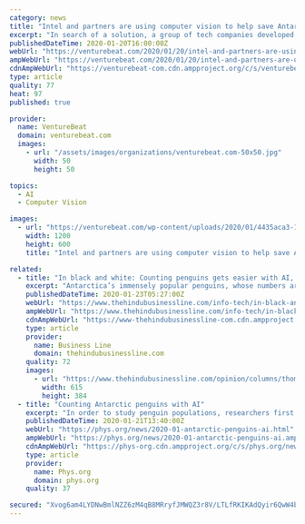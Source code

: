 ```yaml
---
category: news
title: "Intel and partners are using computer vision to help save Antarctica’s penguins from extinction"
excerpt: "In search of a solution, a group of tech companies developed a computer vision solution to help ecologists count the remaining penguins faster and more accurately than before. The loose partnership consists of Intel’s AI Builders — the company’s curated ecosystem of software vendors — along with Microsoft’s AI for Earth initiative and ..."
publishedDateTime: 2020-01-20T16:00:00Z
webUrl: "https://venturebeat.com/2020/01/20/intel-and-partners-are-using-computer-vision-to-help-save-antarcticas-penguins-from-extinction/"
ampWebUrl: "https://venturebeat.com/2020/01/20/intel-and-partners-are-using-computer-vision-to-help-save-antarcticas-penguins-from-extinction/amp/"
cdnAmpWebUrl: "https://venturebeat-com.cdn.ampproject.org/c/s/venturebeat.com/2020/01/20/intel-and-partners-are-using-computer-vision-to-help-save-antarcticas-penguins-from-extinction/amp/"
type: article
quality: 77
heat: 97
published: true

provider:
  name: VentureBeat
  domain: venturebeat.com
  images:
    - url: "/assets/images/organizations/venturebeat.com-50x50.jpg"
      width: 50
      height: 50

topics:
  - AI
  - Computer Vision

images:
  - url: "https://venturebeat.com/wp-content/uploads/2020/01/4435aca3-10d3-4e94-bce1-b9a5ec1a9557-e1579113904720.png?fit=1200%2C600&strip=all"
    width: 1200
    height: 600
    title: "Intel and partners are using computer vision to help save Antarctica’s penguins from extinction"

related:
  - title: "In black and white: Counting penguins gets easier with AI, computer vision"
    excerpt: "Antarctica’s immensely popular penguins, whose numbers are declining alarmingly, could soon count on artificial intelligence (AI) and computer vision to come to their rescue. Microsoft, Intel and Hyderabad-based start-up Gramener are harnessing the power of AI in counting Penguin populations on the icy continent faster and more accurately."
    publishedDateTime: 2020-01-23T05:27:00Z
    webUrl: "https://www.thehindubusinessline.com/info-tech/in-black-and-white-counting-penguins-gets-easier-with-ai-computer-vision/article30631436.ece"
    ampWebUrl: "https://www.thehindubusinessline.com/info-tech/in-black-and-white-counting-penguins-gets-easier-with-ai-computer-vision/article30631436.ece/amp/"
    cdnAmpWebUrl: "https://www-thehindubusinessline-com.cdn.ampproject.org/c/s/www.thehindubusinessline.com/info-tech/in-black-and-white-counting-penguins-gets-easier-with-ai-computer-vision/article30631436.ece/amp/"
    type: article
    provider:
      name: Business Line
      domain: thehindubusinessline.com
    quality: 72
    images:
      - url: "https://www.thehindubusinessline.com/opinion/columns/thomas-k-thomas/75lkp6/article30118113.ece/ALTERNATES/LANDSCAPE_615/BL30Thinktech"
        width: 615
        height: 384
  - title: "Counting Antarctic penguins with AI"
    excerpt: "In order to study penguin populations, researchers first need to accurately count them. A new crowd counting solution from Intel AI Builder member and data science company Gramener could enable researchers to use computer vision to count penguin populations faster and more accurately. \"Today, on Penguin Awareness Day, it's important to ..."
    publishedDateTime: 2020-01-21T13:40:00Z
    webUrl: "https://phys.org/news/2020-01-antarctic-penguins-ai.html"
    ampWebUrl: "https://phys.org/news/2020-01-antarctic-penguins-ai.amp"
    cdnAmpWebUrl: "https://phys-org.cdn.ampproject.org/c/s/phys.org/news/2020-01-antarctic-penguins-ai.amp"
    type: article
    provider:
      name: Phys.org
      domain: phys.org
    quality: 37

secured: "Xvog6am4LYDNwBmlNZZ6zM4qB8MRryfJMWQZ3r8V/LTLfRKIKAdQyir6QwW4b7IMYrWNzIrXRjE6JXmArF8eCfrjA0+zKCF4Ma/c2k+dprto0sXM44UYUj3XSKq8JvzAYd5giZEfcf5x8on2u7ETA+Fabw4ZPfWAIPxELkok9h2ZErYmrRX2ZnMX6Q6lUNIhYq/8xI952+y4BU4jQp0N99QzH4X9Vxb7+coe2WefJNTH75Nrq9c8J5nkLG2PgICiHpjMMmtnJ++cHrgH88R1Pw3iiPmbUWLyUwr/cw06Q32t47dimXhgB6ddMM7H8k6j;gRTghzghw40J4zvKQExxpQ=="
---
```


